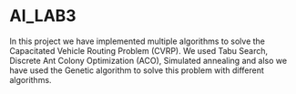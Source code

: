 # AI_LAB3
In this project we have implemented multiple algorithms to solve the Capacitated Vehicle Routing Problem (CVRP). We used Tabu Search, Discrete Ant Colony Optimization (ACO), Simulated annealing and also we have used the Genetic algorithm to solve this problem with different algorithms.
